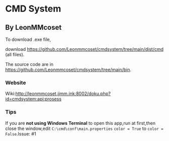# CMD System
## By LeonMMcoset
To download .exe file,

download https://github.com/Leonmmcoset/cmdsystem/tree/main/dist/cmd (all files).

The source code are in https://github.com/Leonmmcoset/cmdsystem/tree/main/bin.
### Website
Wiki:http://leonmmcoset.jjmm.ink:8002/doku.php?id=cmdsystem:api:prosess

### Tips
If you are **not using Windows Terminal** to open this app,run at first,then close the window,edit `C:\cmd\conf\main.properties` `color = True` to `color = False`.Issue: #1
